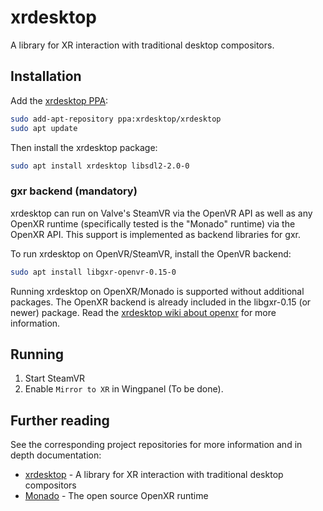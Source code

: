 # xrdesktop

A library for XR interaction with traditional desktop compositors.

## Installation

Add the [xrdesktop PPA](https://launchpad.net/~xrdesktop/+archive/ubuntu/xrdesktop/+packages):

```bash
sudo add-apt-repository ppa:xrdesktop/xrdesktop
sudo apt update
```

Then install the xrdesktop package:

```bash
sudo apt install xrdesktop libsdl2-2.0-0
```

### gxr backend (mandatory)

xrdesktop can run on Valve's SteamVR via the OpenVR API as well as any OpenXR runtime (specifically tested is the "Monado" runtime) via the OpenXR API. This support is implemented as backend libraries for gxr.

To run xrdesktop on OpenVR/SteamVR, install the OpenVR backend:

```bash
sudo apt install libgxr-openvr-0.15-0
```

Running xrdesktop on OpenXR/Monado is supported without additional packages. The OpenXR backend is already included in the libgxr-0.15 (or newer) package. Read the [xrdesktop wiki about openxr](https://gitlab.freedesktop.org/xrdesktop/xrdesktop/-/wikis/openxr) for more information.

## Running

1. Start SteamVR
2. Enable `Mirror to XR` in Wingpanel (To be done).

## Further reading

See the corresponding project repositories for more information and in depth documentation:

- [xrdesktop](https://gitlab.freedesktop.org/xrdesktop/xrdesktop) - A library for XR interaction with traditional desktop compositors
- [Monado](https://gitlab.freedesktop.org/monado/monado) - The open source OpenXR runtime